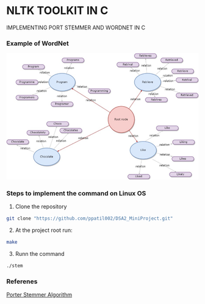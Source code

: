 <h1>NLTK TOOLKIT IN C</h1>
IMPLEMENTING PORT STEMMER AND WORDNET IN C


### Example of WordNet
![Sample Wordnet](https://github.com/ppatil002/DSA2_MiniProject/blob/master/wordmap.jpg)


### Steps to implement the command on Linux OS
1. Clone the repository
```sh
git clone "https://github.com/ppatil002/DSA2_MiniProject.git"
```
2. At the project root run:
```sh
make
```
3. Runn the command
```sh
./stem
```

<h3>Referenes</h3>
<a href="https://tartarus.org/martin/PorterStemmer/def.txt">Porter Stemmer Algorithm</a>
